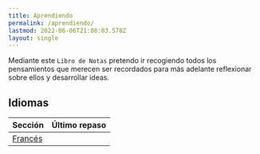 ```yaml
---
title: Aprendiendo
permalink: /aprendiendo/
lastmod: 2022-06-06T21:08:03.578Z
layout: single
---
```


Mediante este `Libro de Notas` pretendo ir recogiendo todos los pensamientos que merecen ser recordados para más adelante reflexionar sobre ellos y desarrollar ideas. 


## Idiomas

| Sección                        | Último repaso |
| ------------------------------ | ------------- |
| [Francés](frances)			 |				 |


